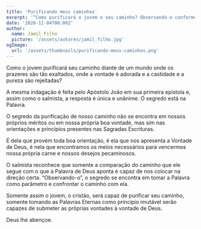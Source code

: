 ```yaml
---
title: 'Purificando meus caminhos'
excerpt: '“Como purificará o jovem o seu caminho? Observando-o conforme a tua palavra” – Salmos 119:9'
date: '2020-11-04T08:00Z'
author:
  name: Jamil Filho
  picture: '/assets/autores/jamil_filho.jpg'
ogImage:
  url: '/assets/thumbnails/purificando-meus-caminhos.png'
---
```


Como o jovem purificará seu caminho diante de um mundo onde os prazeres são tão exaltados, onde a vontade é adorada e a castidade e a pureza são rejeitadas?

A mesma indagação é feita pelo Apóstolo João em sua primeira epístola e, assim como o salmista, a resposta é única e unânime. O segredo está na Palavra.

O segredo da purificação de nosso caminho não se encontra em nossos próprios méritos ou em nossa própria boa vontade, mas sim nas orientações e princípios presentes nas Sagradas Escrituras.

É dela que provém toda boa orientação, é ela que nos apresenta a Vontade de Deus, é nela que encontramos os meios necessários para vencermos nossa própria carne e nossos desejos pecaminosos.

O salmista reconhece que somente a comparação do caminho que ele segue com o que a Palavra de Deus aponta é capaz de nos colocar na direção certa. “Observando-o”, o segredo se encontra em tomar a Palavra como parâmetro e confrontar o caminho com ela.

Somente assim o jovem, o cristão, será capaz de purificar seu caminho, somente tomando as Palavras Eternas como princípio imutável serão capazes de submeter as próprias vontades à vontade de Deus.

Deus lhe abençoe.